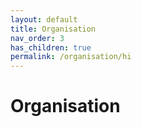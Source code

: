 ```yaml
---
layout: default
title: Organisation
nav_order: 3
has_children: true
permalink: /organisation/hi
---
```


# Organisation

